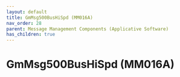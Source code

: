 ```yaml
---
layout: default
title: GmMsg500BusHiSpd (MM016A)
nav_order: 28
parent: Message Management Components (Applicative Software)
has_children: true
---
```

# GmMsg500BusHiSpd (MM016A)
